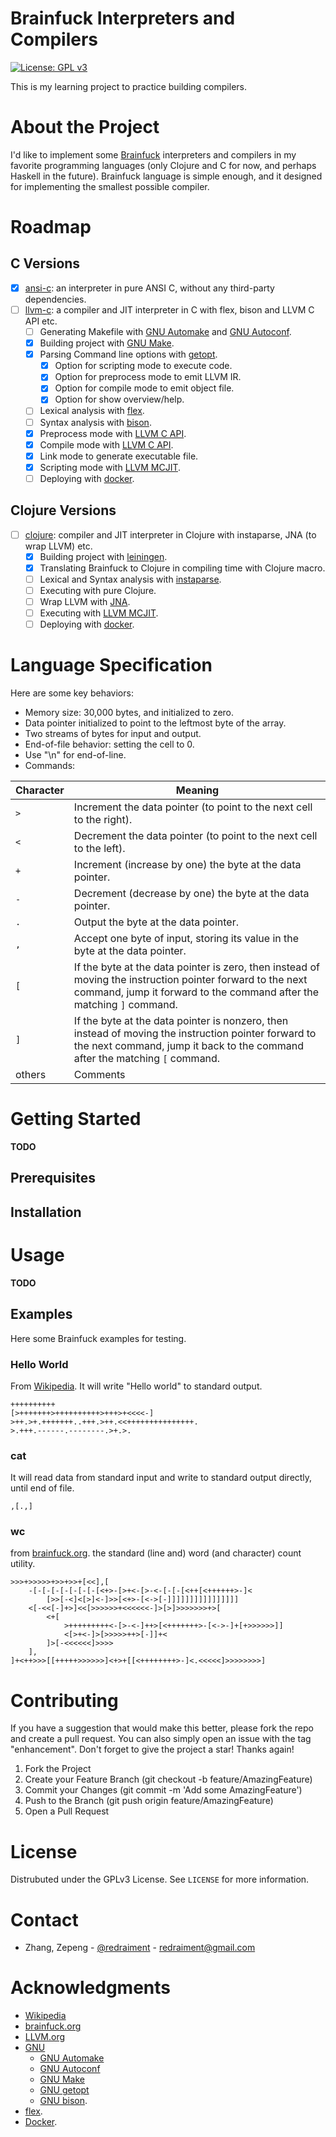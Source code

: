 # Brainfuck Interpreters and Compilers

[![License: GPL v3](https://img.shields.io/badge/License-GPLv3-blue.svg)](https://www.gnu.org/licenses/gpl-3.0)

This is my learning project to practice building compilers.

# About the Project

I'd like to implement some [Brainfuck](https://en.wikipedia.org/wiki/Brainfuck) interpreters and compilers in my favorite programming languages (only Clojure and C for now, and perhaps Haskell in the future). Brainfuck language is simple enough, and it designed for implementing the smallest possible compiler.

# Roadmap

## C Versions

* [x] [ansi-c](https://github.com/redraiment/brainfuck/tree/main/ansi-c): an interpreter in pure ANSI C, without any third-party dependencies.
* [ ] [llvm-c](https://github.com/redraiment/brainfuck/tree/main/llvm-c): a compiler and JIT interpreter in C with flex, bison and LLVM C API etc.
  * [ ] Generating Makefile with [GNU Automake](https://www.gnu.org/software/automake/) and [GNU Autoconf](https://www.gnu.org/software/autoconf/).
  * [x] Building project with [GNU Make](https://www.gnu.org/software/make/).
  * [x] Parsing Command line options with [getopt](https://www.gnu.org/software/libc/manual/html_node/Getopt.html).
    * [x] Option for scripting mode to execute code.
    * [x] Option for preprocess mode to emit LLVM IR.
    * [x] Option for compile mode to emit object file.
    * [x] Option for show overview/help.
  * [ ] Lexical analysis with [flex](https://github.com/westes/flex).
  * [ ] Syntax analysis with [bison](https://www.gnu.org/software/bison/).
  * [x] Preprocess mode with [LLVM C API](https://llvm.org/doxygen/group__LLVMC.html).
  * [x] Compile mode with [LLVM C API](https://llvm.org/doxygen/group__LLVMC.html).
  * [x] Link mode to generate executable file.
  * [x] Scripting mode with [LLVM MCJIT](https://llvm.org/doxygen/group__LLVMCExecutionEngine.html).
  * [ ] Deploying with [docker](https://hub.docker.com/).

## Clojure Versions

* [ ] [clojure](https://github.com/redraiment/brainfuck/tree/main/clojure): compiler and JIT interpreter in Clojure with instaparse, JNA (to wrap LLVM) etc.
  * [x] Building project with [leiningen](https://github.com/technomancy/leiningen).
  * [x] Translating Brainfuck to Clojure in compiling time with Clojure macro.
  * [ ] Lexical and Syntax analysis with [instaparse](https://github.com/Engelberg/instaparse).
  * [ ] Executing with pure Clojure.
  * [ ] Wrap LLVM with [JNA](https://github.com/java-native-access/jna).
  * [ ] Executing with [LLVM MCJIT](https://llvm.org/doxygen/group__LLVMCExecutionEngine.html).
  * [ ] Deploying with [docker](https://hub.docker.com/).

# Language Specification

Here are some key behaviors:

* Memory size: 30,000 bytes, and initialized to zero.
* Data pointer initialized to point to the leftmost byte of the array.
* Two streams of bytes for input and output.
* End-of-file behavior: setting the cell to 0.
* Use "\n" for end-of-line.
* Commands:

| Character | Meaning |
| -- | -- |
| `>` | Increment the data pointer (to point to the next cell to the right). |
| `<` | Decrement the data pointer (to point to the next cell to the left). |
| `+` | Increment (increase by one) the byte at the data pointer. |
| `-` | Decrement (decrease by one) the byte at the data pointer. |
| `.` | Output the byte at the data pointer. |
| `,` | Accept one byte of input, storing its value in the byte at the data pointer. |
| `[` | If the byte at the data pointer is zero, then instead of moving the instruction pointer forward to the next command, jump it forward to the command after the matching `]` command. |
| `]` | If the byte at the data pointer is nonzero, then instead of moving the instruction pointer forward to the next command, jump it back to the command after the matching `[` command. |
| others | Comments |

# Getting Started

**TODO**

## Prerequisites

## Installation

# Usage

**TODO**

## Examples

Here some Brainfuck examples for testing.

### Hello World

From [Wikipedia](https://en.wikipedia.org/wiki/Brainfuck#Hello_World!). It will write "Hello world" to standard output.

```brainfuck
++++++++++
[>+++++++>++++++++++>+++>+<<<<-]
>++.>+.+++++++..+++.>++.<<+++++++++++++++.
>.+++.------.--------.>+.>.
```

### cat

It will read data from standard input and write to standard output directly, until end of file.

```brainfuck
,[.,]
```

### wc

from [brainfuck.org](http://brainfuck.org/wc.b). the standard (line and) word (and character) count utility.

```brainfuck
>>>+>>>>>+>>+>>+[<<],[
    -[-[-[-[-[-[-[-[<+>-[>+<-[>-<-[-[-[<++[<++++++>-]<
        [>>[-<]<[>]<-]>>[<+>-[<->[-]]]]]]]]]]]]]]]]
    <[-<<[-]+>]<<[>>>>>>+<<<<<<-]>[>]>>>>>>>+>[
        <+[
            >+++++++++<-[>-<-]++>[<+++++++>-[<->-]+[+>>>>>>]]
            <[>+<-]>[>>>>>++>[-]]+<
        ]>[-<<<<<<]>>>>
    ],
]+<++>>>[[+++++>>>>>>]<+>+[[<++++++++>-]<.<<<<<]>>>>>>>>]
```

# Contributing

If you have a suggestion that would make this better, please fork the repo and create a pull request. You can also simply open an issue with the tag "enhancement". Don't forget to give the project a star! Thanks again!

1. Fork the Project
1. Create your Feature Branch (git checkout -b feature/AmazingFeature)
1. Commit your Changes (git commit -m 'Add some AmazingFeature')
1. Push to the Branch (git push origin feature/AmazingFeature)
1. Open a Pull Request

# License

Distrubuted under the GPLv3 License. See `LICENSE` for more information.

# Contact

* Zhang, Zepeng - [@redraiment](https://twitter.com/redraiment) - [redraiment@gmail.com](mailto:redraiment@gmail.com)

# Acknowledgments

* [Wikipedia](https://en.wikipedia.org/)
* [brainfuck.org](http://brainfuck.org/)
* [LLVM.org](https://llvm.org/)
* [GNU](https://www.gnu.org/)
  * [GNU Automake](https://www.gnu.org/software/automake/)
  * [GNU Autoconf](https://www.gnu.org/software/autoconf/)
  * [GNU Make](https://www.gnu.org/software/make/)
  * [GNU getopt](https://www.gnu.org/software/libc/manual/html_node/Getopt.html)
  * [GNU bison](https://www.gnu.org/software/bison/).
* [flex](https://github.com/westes/flex).
* [Docker](https://www.docker.com/).
